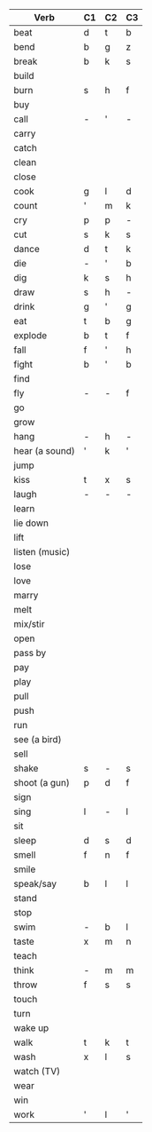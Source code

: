 |Verb           |C1|C2|C3|
|---------------|--|--|--|
|beat           |d |t |b |
|bend           |b |g |z |
|break          |b |k |s |
|build          |
|burn           |s |h |f |
|buy            |
|call           |- |' |- |
|carry          |
|catch          |
|clean          |
|close          |
|cook           |g |l |d |
|count          |' |m |k |
|cry            |p |p |- |
|cut            |s |k |s |
|dance          |d |t |k |
|die            |- |' |b |
|dig            |k |s |h |
|draw           |s |h |- |
|drink          |g |' |g |
|eat            |t |b |g |
|explode        |b |t |f |
|fall           |f |' |h |
|fight          |b |' |b |
|find           |
|fly            |- |- |f |
|go             |
|grow           |
|hang           |- |h |- |
|hear (a sound) |' |k |' |
|jump           |
|kiss           |t |x |s |
|laugh          |- |- |- |
|learn          |
|lie down       |
|lift           |
|listen (music) |
|lose           |
|love           |
|marry          |
|melt           |
|mix/stir       |
|open           |
|pass by        |
|pay            |
|play           |
|pull           |
|push           |
|run            |
|see (a bird)   |
|sell           |
|shake          |s |- |s |
|shoot (a gun)  |p |d |f |
|sign           |
|sing           |l |- |l |
|sit            |
|sleep          |d |s |d |
|smell          |f |n |f |
|smile          |
|speak/say      |b |l |l |
|stand          |
|stop           |
|swim           |- |b |l |
|taste          |x |m |n |
|teach          |
|think          |- |m |m |
|throw          |f |s |s |
|touch          |
|turn           |
|wake up        |
|walk           |t |k |t |
|wash           |x |l |s |
|watch (TV)     |
|wear           |
|win            |
|work           |' |l |' |